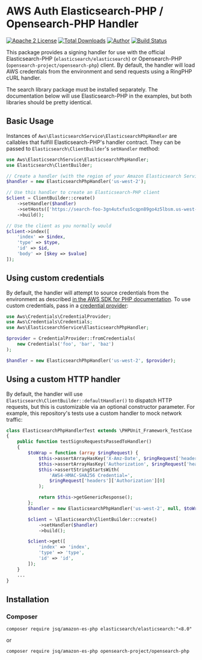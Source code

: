# AWS Auth Elasticsearch-PHP / Opensearch-PHP Handler

[![Apache 2 License](https://img.shields.io/packagist/l/jsq/amazon-es-php.svg?style=flat)](https://www.apache.org/licenses/LICENSE-2.0.html)
[![Total Downloads](https://img.shields.io/packagist/dt/jsq/amazon-es-php.svg?style=flat)](https://packagist.org/packages/jsq/amazon-es-php)
[![Author](http://img.shields.io/badge/author-@jreskew-blue.svg?style=flat-square)](https://twitter.com/jreskew)
[![Build Status](https://travis-ci.org/jeskew/amazon-es-php.svg?branch=master)](https://travis-ci.org/jeskew/amazon-es-php)

This package provides a signing handler for use with the official
Elasticsearch-PHP (`elasticsearch/elasticsearch`) or Opensearch-PHP 
(`opensearch-project/opensearch-php`) client. By default, the
handler will load AWS credentials from the environment and send requests using a
RingPHP cURL handler.

The search library package must be installed separately. The documentation below will 
use Elasticsearch-PHP in the examples, but both libraries should be pretty identical.

## Basic Usage

Instances of `Aws\ElasticsearchService\ElasticsearchPhpHandler` are callables
that fulfill Elasticsearch-PHP's handler contract. They can be passed to
`Elasticsearch\ClientBuilder`'s `setHandler` method:
```php
use Aws\ElasticsearchService\ElasticsearchPhpHandler;
use Elasticsearch\ClientBuilder;

// Create a handler (with the region of your Amazon Elasticsearch Service domain)
$handler = new ElasticsearchPhpHandler('us-west-2');

// Use this handler to create an Elasticsearch-PHP client
$client = ClientBuilder::create()
    ->setHandler($handler)
    ->setHosts(['https://search-foo-3gn4utxfus5cqpn89go4z5lbsm.us-west-2.es.amazonaws.com:443'])
    ->build();

// Use the client as you normally would
$client->index([
    'index' => $index,
    'type' => $type,
    'id' => $id,
    'body' => [$key => $value]
]);
```

## Using custom credentials

By default, the handler will attempt to source credentials from the environment
as described [in the AWS SDK for PHP documentation](http://docs.aws.amazon.com/aws-sdk-php/v3/guide/guide/credentials.html).
To use custom credentials, pass in a [credential provider](http://docs.aws.amazon.com/aws-sdk-php/v3/guide/guide/credentials.html#credential-provider):
```php
use Aws\Credentials\CredentialProvider;
use Aws\Credentials\Credentials;
use Aws\ElasticsearchService\ElasticsearchPhpHandler;

$provider = CredentialProvider::fromCredentials(
    new Credentials('foo', 'bar', 'baz')
);

$handler = new ElasticsearchPhpHandler('us-west-2', $provider);
```

## Using a custom HTTP handler

By default, the handler will use `Elasticsearch\ClientBuilder::defaultHandler()`
to dispatch HTTP requests, but this is customizable via an optional constructor
parameter. For example, this repository's tests use a custom handler to mock
network traffic:
```php
class ElasticsearchPhpHandlerTest extends \PHPUnit_Framework_TestCase
{
    public function testSignsRequestsPassedToHandler()
    {
        $toWrap = function (array $ringRequest) {
            $this->assertArrayHasKey('X-Amz-Date', $ringRequest['headers']);
            $this->assertArrayHasKey('Authorization', $ringRequest['headers']);
            $this->assertStringStartsWith(
                'AWS4-HMAC-SHA256 Credential=',
                $ringRequest['headers']['Authorization'][0]
            );

            return $this->getGenericResponse();
        };
        $handler = new ElasticsearchPhpHandler('us-west-2', null, $toWrap);

        $client = \Elasticsearch\ClientBuilder::create()
            ->setHandler($handler)
            ->build();

        $client->get([
            'index' => 'index',
            'type' => 'type',
            'id' => 'id',
        ]);
    }
    ...
}
```

## Installation

### Composer

```
composer require jsq/amazon-es-php elasticsearch/elasticsearch:"<8.0"
```
or
```
composer require jsq/amazon-es-php opensearch-project/opensearch-php
```
